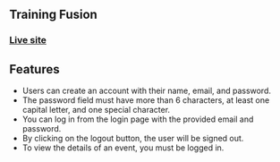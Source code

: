 ## Training Fusion

### [Live site](https://training-fusion.web.app/)

## Features 

- Users can create an account with their name, email, and password.
- The password field must have more than 6 characters, at least one capital letter, and one special character.
- You can log in from the login page with the provided email and password.
- By clicking on the logout button, the user will be signed out.
- To view the details of an event, you must be logged in.